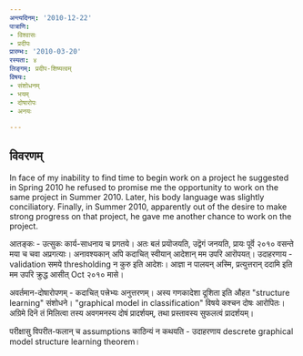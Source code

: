 ```yaml
---
अन्त्यदिनम्: '2010-12-22'
पात्राणि:
- विश्वासः
- प्रदीपः
प्रारम्भः: '2010-03-20'
रस्यता: ४
लिङ्गम्: प्रदीप-शिष्यत्वम्
विषयः:
- संशोधनम्
- भयम्
- दोषारोपः
- अनयः

---
```


## विवरणम्
In face of my inability to find time to begin work on a project he suggested in Spring 2010 he refused to promise me the opportunity to work on the same project in Summer 2010. Later, his body language was slightly conciliatory. Finally, in Summer 2010, apparently out of the desire to make strong progress on that project, he gave me another chance to work on the project.

आतङ्कः - उत्सुकः कार्य-साधनाय च प्रगतये। अतः बलं प्रयॊजयति, उद्वॆगं जनयति, प्रायः पूर्वॆ २०१० वसन्ते मया च चवा अप्रगत्याः। अनावश्यकान् अपि कदाचित् स्वीयान् आदेशान् मम उपरि आरॊपयत्। उदाहरणाय - validation समये thresholding न कुरु इति आदेशः। आज्ञा न पालयन् अस्मि, प्रत्युत्तरान् ददामि इति मम उपरि क्रुद्ध आसीत् Oct २०१० मासे। 

अवर्तमान-दोषारोपणम् - कदाचित् पत्त्रेभ्यः अनुत्तरणम्। अस्य गणकादेशा दूशिता इति औहत "structure learning" संशोधने। "graphical model in classification" विषये कश्चन दोषः आरोपितः। अग्रिमे दिनॆ तं मिलित्वा तस्य अवगमनस्य दोषं प्रादर्शयम्, तथा प्रस्तावस्य सुफलत्वं प्रादर्शयम्। 

परीक्षासु विपरीत-फलान् च assumptions काठिन्यं न कथयति - उदाहरणाय descrete graphical model structure learning theorem।


